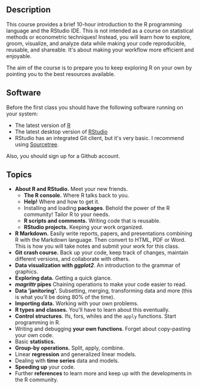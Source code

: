 
Description
-----------

This course provides a brief 10-hour introduction to the R programming language and the RStudio IDE. This is not intended as a course on statistical methods or econometric techniques! Instead, you will learn how to explore, groom, visualize, and analyze data while making your code reproducible, reusable, and shareable. It's about making your workflow more efficient and enjoyable.

The aim of the course is to prepare you to keep exploring R on your own by pointing you to the best resources available.

Software
--------

Before the first class you should have the following software running on your system:

+ The latest version of [R](https://www.r-project.org)
+ The latest desktop version of [RStudio](https://www.rstudio.com/products/RStudio/)
+ RStudio has an integrated Git client, but it's very basic. I recommend using [Sourcetree](https://www.sourcetreeapp.com).

Also, you should sign up for a Github account.

Topics
------

+ **About R and RStudio.** Meet your new friends.
    - **The R console.** Where R talks back to you.
    - **Help!** Where and how to get it.
    - Installing and loading **packages**. Behold the power of the R community! Tailor R to your needs.
    - **R scripts and comments.** Writing code that is reusable.
    - **RStudio projects.** Keeping your work organized.
+ **R Markdown.** Easily write reports, papers, and presentations combining R with the Markdown language. Then convert to HTML, PDF or Word. This is how you will take notes and submit your work for this class.
+ **Git crash course.** Back up your code, keep track of changes, maintain different versions, and collaborate with others.
+ **Data visualization with _ggplot2_**. An introduction to the grammar of graphics.
+ **Exploring data.** Getting a quick glance.
+ **_magrittr_ pipes** Chaining operations to make your code easier to read.
+ **Data 'janitoring'.** Subsetting, merging, transforming data and more (this is what you'll be doing 80% of the time).
+ **Importing data.** Working with your own problems.
+ **R types and classes.** You'll have to learn about this eventually.
+ **Control structures**. Ifs, fors, whiles and the `apply` functions. Start programming in R.
+ Writing and debugging **your own functions**. Forget about copy-pasting your own code.
+ Basic **statistics.** 
+ **Group-by operations.** Split, apply, combine.
+ Linear **regression** and generalized linear models.
+ Dealing with **time series** data and models.
+ **Speeding up** your code.
+ Further **references** to learn more and keep up with the developments in the R community. 


